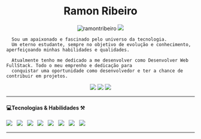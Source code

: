 
<h1 align='center'> Ramon Ribeiro </h1>

<p align="center"><img src="https://komarev.com/ghpvc/?username=ramontribeiro&color=brightgreen&style=flat" alt="ramontribeiro" /> <img src="https://img.shields.io/badge/Dev-FullStack%20-%23b5179e"></p>

```
  Sou um apaixonado e fascinado pelo universo da tecnologia. 
  Um eterno estudante, sempre no objetivo de evolução e conhecimento, aperfeiçoando minhas habilidades e qualidades.

  Atualmente tenho me dedicado a me desenvolver como Desenvolver Web FullStack. Todo o meu emprenho e dedicação para 
  conquistar uma oportunidade como desenvolvedor e ter a chance de contribuir em projetos.
```

<p align='center'>
  <a href="https://www.linkedin.com/in/ramonrib/"><img src="https://img.shields.io/badge/linkedin-%230077B5.svg?&style=for-the-badge&logo=linkedin&logoColor=white"/></a>
  <a href="mailto:ramonrib@gmail.com?subject=Olá%20Stefany"><img src="https://img.shields.io/badge/gmail-%23D14836.svg?&style=for-the-badge&logo=gmail&logoColor=white"/></a>
  <a href="https://github.com/ramontribeiro" target="_blank"><img src=https://img.shields.io/badge/GitHub-100000?style=for-the-badge&logo=github&logoColor=white><a/>
</p>
  
<hr>

<h4>💻Tecnologias & Habilidades ⚒</h4>

<p align='left'>
  <img src="https://img.shields.io/badge/html5%20-%23e34f26.svg?&style=for-the-badge&logo=html5&logoColor=white" />&nbsp;&nbsp;
  <img src="https://img.shields.io/badge/CSS3-1572B6?&style=for-the-badge&logo=css3&logoColor=white" />&nbsp;&nbsp;
  <img src="https://img.shields.io/badge/JavaScript-F7DF1E?style=for-the-badge&logo=javascript&logoColor=black" />&nbsp;&nbsp;
  <img src="https://img.shields.io/badge/React-20232A?style=for-the-badge&logo=react&logoColor=61DAFB" />&nbsp;&nbsp;
  <img src="https://img.shields.io/badge/Bootstrap-563D7C?style=for-the-badge&logo=bootstrap&logoColor=white">&nbsp;&nbsp;
  <img src="https://img.shields.io/badge/sass%20-%23cc6699.svg?&style=for-the-badge&logo=sass&logoColor=white" />&nbsp;&nbsp;
  <img src="https://img.shields.io/badge/Sketch-F7B500?style=for-the-badge&logo=sketch&logoColor=white" />&nbsp;&nbsp;
  <img src="https://img.shields.io/badge/Docker-2496ED?style=for-the-badge&logo=docker&logoColor=white" />&nbsp;&nbsp;
</p>


<hr>
